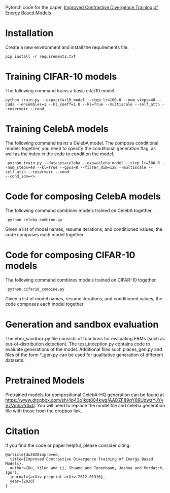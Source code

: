 Pytorch code for the paper, [Improved Contrastive Divergence Training of Energy Based Models](https://arxiv.org/abs/2012.01316)

# Installation

Create a new environment and install the requirements file:

```
pip install -r requirements.txt
```


# Training CIFAR-10 models

The following command trains a basic cifar10 model.
```
python train.py --exp=cifar10_model --step_lr=100.0 --num_steps=40 --cuda --ensembles=1 --kl_coeff=1.0 --kl=True --multiscale --self_attn --reservoir --cond
```


# Training CelebA models

The following command trains a CelebA model. The compose conditional models together, you need to specify the conditional generation flag, as well as the index in the code to condition the model.

```
 python train.py --dataset=celeba --exp=celeba_model --step_lr=500.0 --num_steps=40 --kl=True --gpus=8 --filter_dim=128 --multiscale --self_attn --reservoir --cond
--cond_idx=<>
```


# Code for composing CelebA models

The following command combines models trained on CelebA together.

```
 python celeba_combine.py
```

Given a list of model names, resume iterations, and conditioned values, the code composes each model together


# Code for composing CIFAR-10 models

The following command combines models trained on CIFAR-10 together.

```
 python cifar10_combine.py
```

Given a list of model names, resume iterations, and conditioned values, the code composes each model together

# Generation and sandbox evaluation

The ebm_sandbox.py file consists of functions for evaluating EBMs (such as out-of-distribution detection). The test_inception.py contains code to evaluate generations of the model. Additional files such places_gen.py and files of the form \*_gen.py can be used for qualitative generation of different datasets.

# Pretrained Models

Pretrained models for compositional CelebA-HQ generation can be found at https://www.dropbox.com/sh/4p43o1kgt804kwg/AADZF89qY89UdwzYJYvVzVmha?dl=0. You will need to replace the model file and celeba generation file with those from the dropbox link.

# Citation

If you find the code or paper helpful, please consider citing:

```
@article{du2020improved,
  title={Improved Contrastive Divergence Training of Energy Based Models},
  author={Du, Yilun and Li, Shuang and Tenenbaum, Joshua and Mordatch, Igor},
  journal={arXiv preprint arXiv:2012.01316},
  year={2020}
}
```

